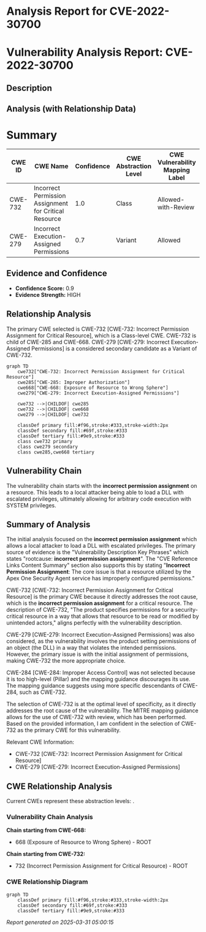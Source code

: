 # Analysis Report for CVE-2022-30700

# Vulnerability Analysis Report: CVE-2022-30700

## Description



## Analysis (with Relationship Data)

# Summary
| CWE ID | CWE Name | Confidence | CWE Abstraction Level | CWE Vulnerability Mapping Label | CWE-Vulnerability Mapping Notes |
|---|---|---|---|---|---|
| CWE-732 | Incorrect Permission Assignment for Critical Resource | 1.0 | Class | Allowed-with-Review | Primary CWE |
| CWE-279 | Incorrect Execution-Assigned Permissions | 0.7 | Variant | Allowed | Secondary Candidate |

## Evidence and Confidence

*   **Confidence Score:** 0.9
*   **Evidence Strength:** HIGH

## Relationship Analysis
The primary CWE selected is CWE-732 [CWE-732: Incorrect Permission Assignment for Critical Resource], which is a Class-level CWE. CWE-732 is child of CWE-285 and CWE-668. CWE-279 [CWE-279: Incorrect Execution-Assigned Permissions] is a considered secondary candidate as a Variant of CWE-732.

```mermaid
graph TD
    cwe732["CWE-732: Incorrect Permission Assignment for Critical Resource"]
    cwe285["CWE-285: Improper Authorization"]
    cwe668["CWE-668: Exposure of Resource to Wrong Sphere"]
    cwe279["CWE-279: Incorrect Execution-Assigned Permissions"]
    
    cwe732 -->|CHILDOF| cwe285
    cwe732 -->|CHILDOF| cwe668
    cwe279 -->|CHILDOF| cwe732
    
    classDef primary fill:#f96,stroke:#333,stroke-width:2px
    classDef secondary fill:#69f,stroke:#333
    classDef tertiary fill:#9e9,stroke:#333
    class cwe732 primary
    class cwe279 secondary
    class cwe285,cwe668 tertiary
```

## Vulnerability Chain
The vulnerability chain starts with the **incorrect permission assignment** on a resource. This leads to a local attacker being able to load a DLL with escalated privileges, ultimately allowing for arbitrary code execution with SYSTEM privileges.

## Summary of Analysis
The initial analysis focused on the **incorrect permission assignment** which allows a local attacker to load a DLL with escalated privileges. The primary source of evidence is the "Vulnerability Description Key Phrases" which states "rootcause: **incorrect permission assignment**". The "CVE Reference Links Content Summary" section also supports this by stating "**Incorrect Permission Assignment**: The core issue is that a resource utilized by the Apex One Security Agent service has improperly configured permissions."

CWE-732 [CWE-732: Incorrect Permission Assignment for Critical Resource] is the primary CWE because it directly addresses the root cause, which is the **incorrect permission assignment** for a critical resource. The description of CWE-732, "The product specifies permissions for a security-critical resource in a way that allows that resource to be read or modified by unintended actors," aligns perfectly with the vulnerability description.

CWE-279 [CWE-279: Incorrect Execution-Assigned Permissions] was also considered, as the vulnerability involves the product setting permissions of an object (the DLL) in a way that violates the intended permissions. However, the primary issue is with the initial assignment of permissions, making CWE-732 the more appropriate choice.

CWE-284 [CWE-284: Improper Access Control] was not selected because it is too high-level (Pillar) and the mapping guidance discourages its use. The mapping guidance suggests using more specific descendants of CWE-284, such as CWE-732.

The selection of CWE-732 is at the optimal level of specificity, as it directly addresses the root cause of the vulnerability. The MITRE mapping guidance allows for the use of CWE-732 with review, which has been performed.
Based on the provided information, I am confident in the selection of CWE-732 as the primary CWE for this vulnerability.

Relevant CWE Information:
*   CWE-732 [CWE-732: Incorrect Permission Assignment for Critical Resource]
*   CWE-279 [CWE-279: Incorrect Execution-Assigned Permissions]


## CWE Relationship Analysis

Current CWEs represent these abstraction levels: .


### Vulnerability Chain Analysis

**Chain starting from CWE-668:**
- 668 (Exposure of Resource to Wrong Sphere) - ROOT


**Chain starting from CWE-732:**
- 732 (Incorrect Permission Assignment for Critical Resource) - ROOT



### CWE Relationship Diagram

```mermaid
graph TD
    classDef primary fill:#f96,stroke:#333,stroke-width:2px
    classDef secondary fill:#69f,stroke:#333
    classDef tertiary fill:#9e9,stroke:#333
```



*Report generated on 2025-03-31 05:00:15*
